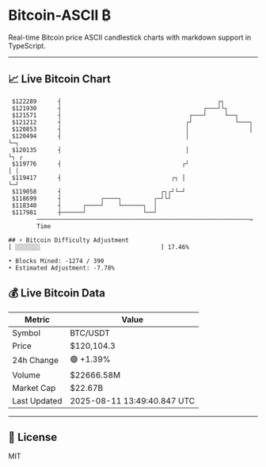 # Bitcoin-ASCII ₿

Real-time Bitcoin price ASCII candlestick charts with markdown support in TypeScript.

---

## 📈 Live Bitcoin Chart

```
 $122289      ┤                                            ┌┐              
 $121930      ┤                                        ┌───┘└┐             
 $121571      ┤                                    ┌───┘     └──┐          
 $121212      ┤                                   ┌┘            └───┐      
 $120853      ┤                                   │                 │      
 $120494      ┤                                   │                 └─┐    
 $120135      ┤                                   │                   └┐ ┌ 
 $119776      ┤                                  ┌┘                    │ │ 
 $119417      ┤                               ┌┐ │                     └─┘ 
 $119058      ┤                            ┌┐┌┘└─┘                         
 $118699      ┤           ┌────┐         ┌─┘└┘                             
 $118340      ┤      ┌────┘    └──────┐  │                                 
 $117981      ┼──────┘                └──┘                                 
        ────────────────────────────────────────────────────────────→
        Time

## ⚡ Bitcoin Difficulty Adjustment
[ ░░░░░░░                                  ] 17.46%

• Blocks Mined: -1274 / 390
• Estimated Adjustment: -7.78%
```

## 💰 Live Bitcoin Data

| Metric | Value |
|--------|-------|
| Symbol | BTC/USDT |
| Price | $120,104.3 |
| 24h Change | 🟢 +1.39% |
| Volume | $22666.58M |
| Market Cap | $22.67B |
| Last Updated | 2025-08-11 13:49:40.847 UTC |

---

## 📄 License

MIT